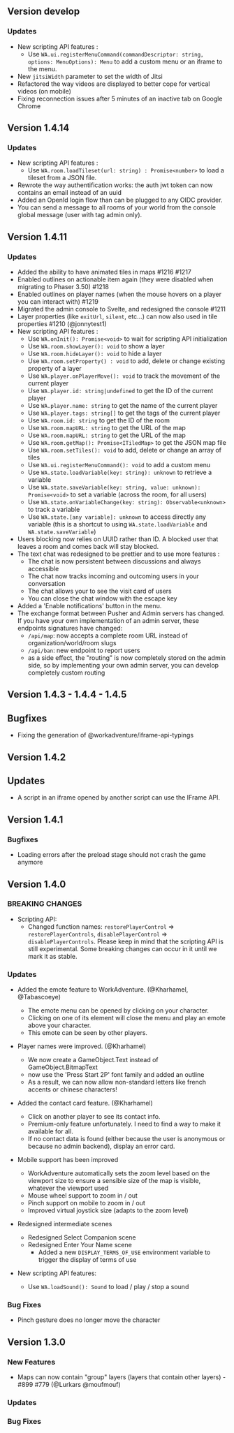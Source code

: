 ## Version develop

### Updates 
- New scripting API features : 
  - Use `WA.ui.registerMenuCommand(commandDescriptor: string, options: MenuOptions): Menu` to add a custom menu or an iframe to the menu.
- New `jitsiWidth` parameter to set the width of Jitsi
- Refactored the way videos are displayed to better cope for vertical videos (on mobile)
- Fixing reconnection issues after 5 minutes of an inactive tab on Google Chrome

## Version 1.4.14

### Updates
- New scripting API features : 
  - Use `WA.room.loadTileset(url: string) : Promise<number>` to load a tileset from a JSON file.
- Rewrote the way authentification works: the auth jwt token can now contains an email instead of an uuid
- Added an OpenId login flow than can be plugged to any OIDC provider.
- You can send a message to all rooms of your world from the console global message (user with tag admin only).

## Version 1.4.11

### Updates

- Added the ability to have animated tiles in maps #1216 #1217
- Enabled outlines on actionable item again (they were disabled when migrating to Phaser 3.50) #1218
- Enabled outlines on player names (when the mouse hovers on a player you can interact with) #1219
- Migrated the admin console to Svelte, and redesigned the console #1211
- Layer properties (like `exitUrl`, `silent`, etc...) can now also used in tile properties #1210 (@jonnytest1)
- New scripting API features :
  - Use `WA.onInit(): Promise<void>` to wait for scripting API initialization
  - Use `WA.room.showLayer(): void` to show a layer
  - Use `WA.room.hideLayer(): void` to hide a layer
  - Use `WA.room.setProperty() : void` to add, delete or change existing property of a layer
  - Use `WA.player.onPlayerMove(): void` to track the movement of the current player
  - Use `WA.player.id: string|undefined` to get the ID of the current player
  - Use `WA.player.name: string` to get the name of the current player
  - Use `WA.player.tags: string[]` to get the tags of the current player
  - Use `WA.room.id: string` to get the ID of the room
  - Use `WA.room.mapURL: string` to get the URL of the map
  - Use `WA.room.mapURL: string` to get the URL of the map
  - Use `WA.room.getMap(): Promise<ITiledMap>` to get the JSON map file
  - Use `WA.room.setTiles(): void` to add, delete or change an array of tiles
  - Use `WA.ui.registerMenuCommand(): void` to add a custom menu
  - Use `WA.state.loadVariable(key: string): unknown` to retrieve a variable
  - Use `WA.state.saveVariable(key: string, value: unknown): Promise<void>` to set a variable (across the room, for all users)
  - Use `WA.state.onVariableChange(key: string): Observable<unknown>` to track a variable
  - Use `WA.state.[any variable]: unknown` to access directly any variable (this is a shortcut to using `WA.state.loadVariable` and `WA.state.saveVariable`)
- Users blocking now relies on UUID rather than ID. A blocked user that leaves a room and comes back will stay blocked.
- The text chat was redesigned to be prettier and to use more features :
  - The chat is now persistent between discussions and always accessible
  - The chat now tracks incoming and outcoming users in your conversation
  - The chat allows your to see the visit card of users
  - You can close the chat window with the escape key
- Added a 'Enable notifications' button in the menu.
- The exchange format between Pusher and Admin servers has changed. If you have your own implementation of an admin server, these endpoints signatures have changed:
  - `/api/map`: now accepts a complete room URL instead of organization/world/room slugs
  - `/api/ban`: new endpoint to report users
  - as a side effect, the "routing" is now completely stored on the admin side, so by implementing your own admin server, you can develop completely custom routing

## Version 1.4.3 - 1.4.4 - 1.4.5

## Bugfixes

- Fixing the generation of @workadventure/iframe-api-typings

## Version 1.4.2

## Updates

- A script in an iframe opened by another script can use the IFrame API.

## Version 1.4.1

### Bugfixes

- Loading errors after the preload stage should not crash the game anymore

## Version 1.4.0

### BREAKING CHANGES

- Scripting API:
  - Changed function names: `restorePlayerControl` => `restorePlayerControls`, `disablePlayerControl` => `disablePlayerControls`.
    Please keep in mind that the scripting API is still experimental. Some breaking changes can occur in it until we mark it as stable.

### Updates

- Added the emote feature to WorkAdventure. (@Kharhamel, @Tabascoeye)
  - The emote menu can be opened by clicking on your character. 
  -  Clicking on one of its element will close the menu and play an emote above your character. 
  -  This emote can be seen by other players.
- Player names were improved. (@Kharhamel)
  - We now create a GameObject.Text instead of GameObject.BitmapText
  - now use the 'Press Start 2P' font family and added an outline
  - As a result, we can now allow non-standard letters like french accents or chinese characters!
  
- Added the contact card feature. (@Kharhamel)
  - Click on another player to see its contact info.
  - Premium-only feature unfortunately. I need to find a way to make it available for all.
  - If no contact data is found (either because the user is anonymous or because no admin backend), display an error card.

- Mobile support has been improved
  - WorkAdventure automatically sets the zoom level based on the viewport size to ensure a sensible size of the map is visible, whatever the viewport used
  - Mouse wheel support to zoom in / out
  - Pinch support on mobile to zoom in / out
  - Improved virtual joystick size (adapts to the zoom level)
- Redesigned intermediate scenes
  - Redesigned Select Companion scene
  - Redesigned Enter Your Name scene
    - Added a new `DISPLAY_TERMS_OF_USE` environment variable to trigger the display of terms of use  
- New scripting API features:
  - Use `WA.loadSound(): Sound` to load / play / stop a sound


### Bug Fixes

- Pinch gesture does no longer move the character

## Version 1.3.0

### New Features

* Maps can now contain "group" layers (layers that contain other layers) - #899 #779 (@Lurkars @moufmouf)

### Updates


### Bug Fixes
